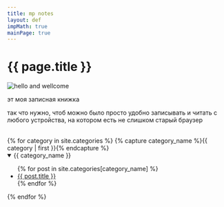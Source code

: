 ```yaml
---
title: mp notes
layout: def
impMath: true
mainPage: true
---
```


# {{ page.title }}

![hello and wellcome](https://mogom.github.io/ava.jpg)

эт моя записная книжка

так что нужно, чтоб можно было просто удобно записывать и читать с любого устройства, на котором есть не слишком старый браузер

<br>
{% for category in site.categories %}
    {% capture category_name %}{{ category | first }}{% endcapture %}
  <details open>
    <summary> {{ category_name }} </summary>
    <ul>
    {% for post in site.categories[category_name] %}
        <li><a href="{{ post.baseurl }}{{ post.url }}">{{ post.title }}</a></li>
    {% endfor %}
    </ul>
  </details>
{% endfor %}
<br>
